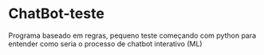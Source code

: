 # ChatBot-teste
 Programa baseado em regras, pequeno teste começando com python para entender como seria o processo de chatbot interativo (ML)
